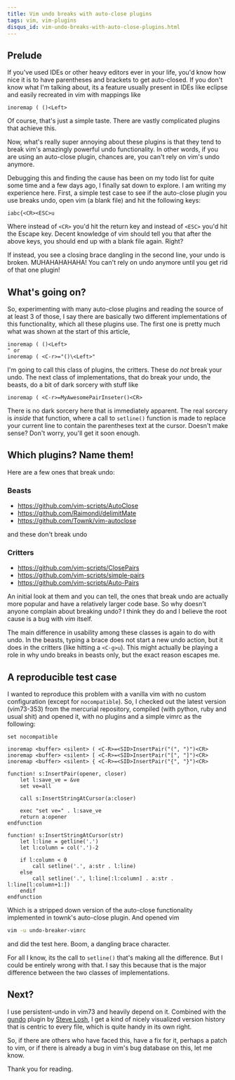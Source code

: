 ```yaml
---
title: Vim undo breaks with auto-close plugins
tags: vim, vim-plugins
disqus_id: vim-undo-breaks-with-auto-close-plugins.html
---
```


## Prelude

If you've used IDEs or other heavy editors ever in your life, you'd know how
nice it is to have parentheses and brackets to get auto-closed. If you don't
know what I'm talking about, its a feature usually present in IDEs like eclipse
and easily recreated in vim with mappings like

```vim
inoremap ( ()<Left>
```

Of course, that's just a simple taste. There are vastly complicated plugins that
achieve this.

Now, what's really super annoying about these plugins is that they tend to
break vim's amazingly powerful undo functionality. In other words, if you are
using an auto-close plugin, chances are, you can't rely on vim's undo anymore.

Debugging this and finding the cause has been on my todo list for quite some
time and a few days ago, I finally sat down to explore. I am writing my
experience here. First, a simple test case to see if the auto-close plugin you
use breaks undo, open vim (a blank file) and hit the following keys:

```vim
iabc{<CR><ESC>u
```

Where instead of `<CR>` you'd hit the return key and instead of `<ESC>` you'd
hit the Escape key. Decent knowledge of vim should tell you that after the above
keys, you should end up with a blank file again. Right?

If instead, you see a closing brace dangling in the second line, your undo is
broken. MUHAHAHAHAHA! You can't rely on undo anymore until you get rid of that
one plugin!

## What's going on?

So, experimenting with many auto-close plugins and reading the source of at
least 3 of those, I say there are basically two different implementations of
this functionality, which all these plugins use. The first one is pretty much
what was shown at the start of this article,

```vim
inoremap ( ()<Left>
" or
inoremap ( <C-r>="()\<Left>"
```

I'm going to call this class of plugins, the critters. These do *not* break your
undo. The next class of implementations, that do break your undo, the beasts, do
a bit of dark sorcery with stuff like

```vim
inoremap ( <C-r>=MyAwesomePairInseter()<CR>
```

There is no dark sorcery here that is immediately apparent. The real sorcery is
*inside* that function, where a call to `setline()` function is made to replace
your current line to contain the parentheses text at the cursor. Doesn't make
sense?  Don't worry, you'll get it soon enough.

## Which plugins? Name them!

Here are a few ones that break undo:

### Beasts

- <https://github.com/vim-scripts/AutoClose>
- <https://github.com/Raimondi/delimitMate>
- <https://github.com/Townk/vim-autoclose>

and these don't break undo

### Critters

- <https://github.com/vim-scripts/ClosePairs>
- <https://github.com/vim-scripts/simple-pairs>
- <https://github.com/vim-scripts/Auto-Pairs>

An initial look at them and you can tell, the ones that break undo are actually
more popular and have a relatively larger code base. So why doesn't anyone
complain about breaking undo?  I think they do and I believe the root cause is
a bug with *vim* itself.

The main difference in usability among these classes is again to do with undo.
In the beasts, typing a brace does not start a new undo action, but it does in
the critters (like hitting a `<C-g>u`). This might actually be playing a role in
why undo breaks in beasts only, but the exact reason escapes me.

## A reproducible test case

I wanted to reproduce this problem with a vanilla vim with no custom
configuration (except for `nocompatible`). So, I checked out the latest version
(vim73-353) from the mercurial repository, compiled (with python, ruby and
usual shit) and opened it, with no plugins and a simple vimrc as the following:

```vim
set nocompatible

inoremap <buffer> <silent> ( <C-R>=<SID>InsertPair("(", ")")<CR>
inoremap <buffer> <silent> [ <C-R>=<SID>InsertPair("[", "]")<CR>
inoremap <buffer> <silent> { <C-R>=<SID>InsertPair("{", "}")<CR>

function! s:InsertPair(opener, closer)
    let l:save_ve = &ve
    set ve=all

    call s:InsertStringAtCursor(a:closer)

    exec "set ve=" . l:save_ve
    return a:opener
endfunction

function! s:InsertStringAtCursor(str)
    let l:line = getline('.')
    let l:column = col('.')-2

    if l:column < 0
        call setline('.', a:str . l:line)
    else
        call setline('.', l:line[:l:column] . a:str . l:line[l:column+1:])
    endif
endfunction
```

Which is a stripped down version of the auto-close functionality implemented in
townk's auto-close plugin. And opened vim

```bash
vim -u undo-breaker-vimrc
```

and did the test here. Boom, a dangling brace character.

For all I know, its the call to `setline()` that's making all the difference.
But I could be entirely wrong with that. I say this because that is the major
difference between the two classes of implementations.

## Next?

I use persistent-undo in vim73 and heavily depend on it. Combined with the
[gundo][1] plugin by [Steve Losh][2], I get a kind of nicely visualized version
history that is centric to every file, which is quite handy in its own right.

[1]: http://sjl.bitbucket.org/gundo.vim
[2]: http://stevelosh.com

So, if there are others who have faced this, have a fix for it, perhaps a patch
to vim, or if there is already a bug in vim's bug database on this, let me know.

Thank you for reading.
